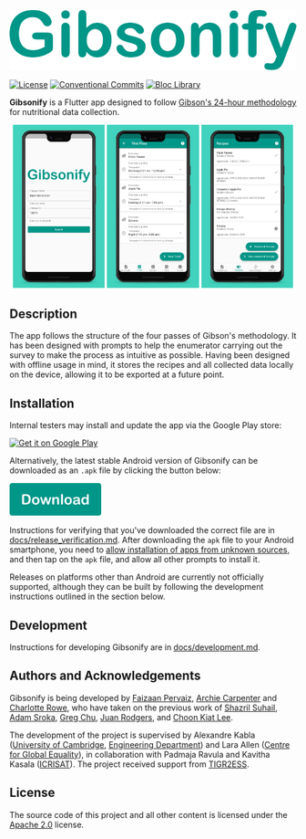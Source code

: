 ![Gibsonify](./docs/images/gibsonify_name_styled.png)

[![License](https://img.shields.io/github/license/DigitalNutritionalAssessment/gibsonify)](https://opensource.org/licenses/Apache-2.0) [![Conventional Commits](https://img.shields.io/badge/Conventional%20Commits-1.0.0-yellow.svg)](https://conventionalcommits.org) [![Bloc Library](https://tinyurl.com/bloc-library)](https://github.com/felangel/bloc)

**Gibsonify** is a Flutter app designed to follow [Gibson's 24-hour methodology](https://www.gov.uk/research-for-development-outputs/an-interactive-24-hour-recall-for-assessing-the-adequacy-of-iron-and-zinc-intakes-in-developing-countries) for nutritional data collection.


<p align='center'> 
    <img src="docs/images/phone_screenshot_1.jpg" width="32%"/>
    <img src="docs/images/phone_screenshot_2.jpg" width="32%"/>
    <img src="docs/images/phone_screenshot_3.jpg" width="32%"/> 
</p>


## Description

The app follows the structure of the four passes of Gibson's methodology. It has been designed with prompts to help the enumerator carrying out the survey to make the process as intuitive as possible. Having been designed with offline usage in mind, it stores the recipes and all collected data locally on the device, allowing it to be exported at a future point.

## Installation

Internal testers may install and update the app via the Google Play store:

<a href='https://play.google.com/store/apps/details?id=org.gibsonify.gibsonify&pcampaignid=pcampaignidMKT-Other-global-all-co-prtnr-py-PartBadge-Mar2515-1'><img alt='Get it on Google Play' width="40%" src='https://play.google.com/intl/en_us/badges/static/images/badges/en_badge_web_generic.png'/></a>

Alternatively, the latest stable Android version of Gibsonify can be downloaded as an `.apk` file by clicking the button below:

<p align='left'>
    <a href="https://github.com/DigitalNutritionalAssessment/gibsonify/releases/latest/download/app-release.apk">
        <img src="docs/images/download_button.png" width="32%"/>
    </a>
</p>


Instructions for verifying that you've downloaded the correct file are in [docs/release_verification.md](docs/release_verification.md). After downloading the `apk` file to your Android smartphone, you need to [allow installation of apps from unknown sources](https://www.maketecheasier.com/install-apps-from-unknown-sources-android/), and then tap on the `apk` file, and allow all other prompts to install it.

Releases on platforms other than Android are currently not officially supported, although they can be built by following the development instructions outlined in the section below.

<!--
TODO: Add Google Play Store & F-droid links?
-->

## Development

Instructions for developing Gibsonify are in [docs/development.md](docs/development.md).

## Authors and Acknowledgements

Gibsonify is being developed by [Faizaan Pervaiz](https://github.com/fpervaiz), [Archie Carpenter](https://github.com/Archie-C) and [Charlotte Rowe](https://github.com/Charlotte-Rowe), who have taken on the previous work of [Shazril Suhail](https://github.com/sshazril), [Adam Sroka](https://adam.sr), [Greg Chu](https://github.com/gregchu6), [Juan Rodgers](https://github.com/rodgersjuan), and [Choon Kiat Lee](https://github.com/choonkiatlee).

The development of the project is supervised by Alexandre Kabla ([University of Cambridge](https://www.cam.ac.uk), [Engineering Department](http://www.eng.cam.ac.uk/)) and Lara Allen ([Centre for Global Equality](https://centreforglobalequality.org)), in collaboration with Padmaja Ravula and Kavitha Kasala ([ICRISAT](https://www.icrisat.org/)). The project received support from [TIGR2ESS](https://www.globalfood.cam.ac.uk/keyprogs/TIGR2ESS).

## License

The source code of this project and all other content is licensed under the [Apache 2.0](https://www.apache.org/licenses/LICENSE-2.0) license.
